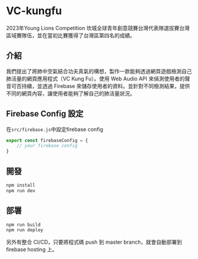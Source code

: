 # VC-kungfu

2023年Young Lions Competition 坎城全球青年創意競賽台灣代表隊選拔賽台灣區域賽隊伍，並在當初比賽獲得了台灣區第四名的成績。

## 介紹

我們提出了將肺中空氣結合功夫真氣的構想，製作一款能夠透過網頁遊戲檢測自己肺活量的網頁應用程式（VC Kung Fu）。使用 Web Audio API 來偵測使用者的聲音可否持續，並透過 Firebase 來儲存使用者的資料。並針對不同檢測結果，提供不同的網頁內容，讓使用者能夠了解自己的肺活量狀況。

## Firebase Config 設定

在`src/firebase.js`中設定firebase config

```javascript
export const firebaseConfig = {
    // your firebase config
}
```

## 開發

```bash
npm install
npm run dev
```

## 部署

```bash
npm run build
npm run deploy
```
另外有整合 CI/CD，只要將程式碼 push 到 master branch，就會自動部署到 firebase hosting 上。